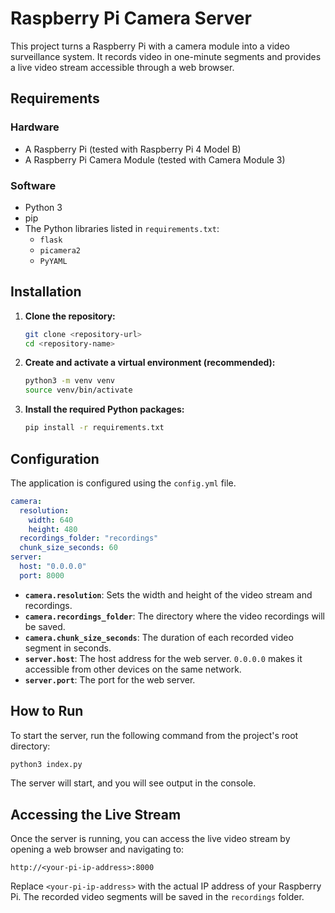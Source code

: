 # Raspberry Pi Camera Server

This project turns a Raspberry Pi with a camera module into a video surveillance system. It records video in one-minute segments and provides a live video stream accessible through a web browser.

## Requirements

### Hardware
*   A Raspberry Pi (tested with Raspberry Pi 4 Model B)
*   A Raspberry Pi Camera Module (tested with Camera Module 3)

### Software
*   Python 3
*   pip
*   The Python libraries listed in `requirements.txt`:
    *   `flask`
    *   `picamera2`
    *   `PyYAML`

## Installation

1.  **Clone the repository:**
    ```bash
    git clone <repository-url>
    cd <repository-name>
    ```

2.  **Create and activate a virtual environment (recommended):**
    ```bash
    python3 -m venv venv
    source venv/bin/activate
    ```

3.  **Install the required Python packages:**
    ```bash
    pip install -r requirements.txt
    ```

## Configuration

The application is configured using the `config.yml` file.

```yaml
camera:
  resolution:
    width: 640
    height: 480
  recordings_folder: "recordings"
  chunk_size_seconds: 60
server:
  host: "0.0.0.0"
  port: 8000
```

*   **`camera.resolution`**: Sets the width and height of the video stream and recordings.
*   **`camera.recordings_folder`**: The directory where the video recordings will be saved.
*   **`camera.chunk_size_seconds`**: The duration of each recorded video segment in seconds.
*   **`server.host`**: The host address for the web server. `0.0.0.0` makes it accessible from other devices on the same network.
*   **`server.port`**: The port for the web server.

## How to Run

To start the server, run the following command from the project's root directory:

```bash
python3 index.py
```

The server will start, and you will see output in the console.

## Accessing the Live Stream

Once the server is running, you can access the live video stream by opening a web browser and navigating to:

`http://<your-pi-ip-address>:8000`

Replace `<your-pi-ip-address>` with the actual IP address of your Raspberry Pi. The recorded video segments will be saved in the `recordings` folder.
